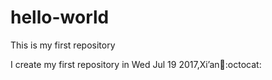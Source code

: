 # hello-world
This is my first repository

I create my first repository in Wed Jul 19 2017,Xi’an:tada::octocat:
